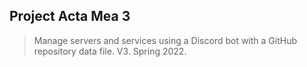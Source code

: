 ## Project Acta Mea 3
> Manage servers and services using a Discord bot with a GitHub repository data file. V3. Spring 2022.
